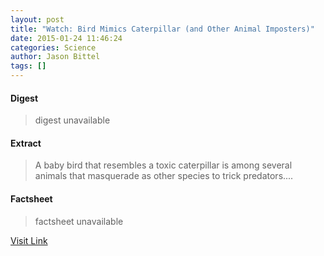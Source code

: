 ```yaml
---
layout: post
title: "Watch: Bird Mimics Caterpillar (and Other Animal Imposters)"
date: 2015-01-24 11:46:24
categories: Science
author: Jason Bittel
tags: []
---
```



#### Digest
>digest unavailable

#### Extract
>A baby bird that resembles a toxic caterpillar is among several animals that masquerade as other species to trick predators....

#### Factsheet
>factsheet unavailable

[Visit Link](http://feeds.nationalgeographic.com/~r/ng/News/News_Main/~3/lLn-F0ZSmZw/)



